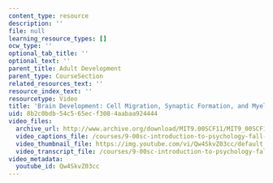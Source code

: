 ```yaml
---
content_type: resource
description: ''
file: null
learning_resource_types: []
ocw_type: ''
optional_tab_title: ''
optional_text: ''
parent_title: Adult Development
parent_type: CourseSection
related_resources_text: ''
resource_index_text: ''
resourcetype: Video
title: 'Brain Development: Cell Migration, Synaptic Formation, and Myelination'
uid: 8b2c0bdb-54c5-65ec-f308-4aabaa924444
video_files:
  archive_url: http://www.archive.org/download/MIT9.00SCF11/MIT9_00SCF11_lec18_300k.mp4
  video_captions_file: /courses/9-00sc-introduction-to-psychology-fall-2011/ff4074a926415fd8b80271fc7fe498ac_Qw4SkvZ03cc.vtt
  video_thumbnail_file: https://img.youtube.com/vi/Qw4SkvZ03cc/default.jpg
  video_transcript_file: /courses/9-00sc-introduction-to-psychology-fall-2011/16c9f1ef8ea515cb2751dee4efea12b7_Qw4SkvZ03cc.pdf
video_metadata:
  youtube_id: Qw4SkvZ03cc
---
```

